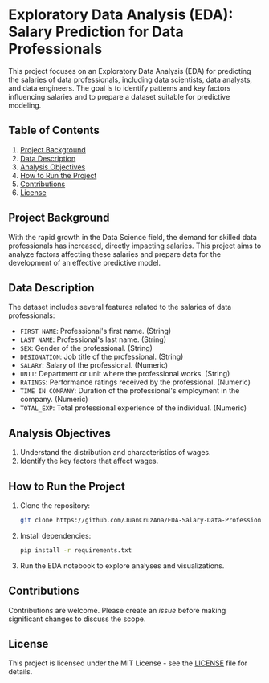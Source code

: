 # Exploratory Data Analysis (EDA): Salary Prediction for Data Professionals

This project focuses on an Exploratory Data Analysis (EDA) for predicting the salaries of data professionals, including data scientists, data analysts, and data engineers. The goal is to identify patterns and key factors influencing salaries and to prepare a dataset suitable for predictive modeling.

## Table of Contents
1. [Project Background](#project-background)
2. [Data Description](#data-description)
3. [Analysis Objectives](#analysis-objectives)
4. [How to Run the Project](#how-to-run-the-project)
5. [Contributions](#contributions)
6. [License](#license)

## Project Background
With the rapid growth in the Data Science field, the demand for skilled data professionals has increased, directly impacting salaries. This project aims to analyze factors affecting these salaries and prepare data for the development of an effective predictive model.


## Data Description
The dataset includes several features related to the salaries of data professionals:
- `FIRST NAME`: Professional's first name. (String)
- `LAST NAME`: Professional's last name. (String)
- `SEX`: Gender of the professional. (String)
- `DESIGNATION`: Job title of the professional. (String)
- `SALARY`: Salary of the professional. (Numeric)
- `UNIT`: Department or unit where the professional works. (String)
- `RATINGS`: Performance ratings received by the professional. (Numeric)
- `TIME IN COMPANY`: Duration of the professional's employment in the company. (Numeric)
- `TOTAL_EXP`: Total professional experience of the individual. (Numeric)

## Analysis Objectives
1. Understand the distribution and characteristics of wages.
2. Identify the key factors that affect wages.

## How to Run the Project
1. Clone the repository:
    ```bash
    git clone https://github.com/JuanCruzAna/EDA-Salary-Data-Professionals.git
    ```
2. Install dependencies:
    ```bash
    pip install -r requirements.txt
    ```
3. Run the EDA notebook to explore analyses and visualizations.

## Contributions
Contributions are welcome. Please create an *issue* before making significant changes to discuss the scope.

## License
This project is licensed under the MIT License - see the [LICENSE](LICENSE) file for details.
